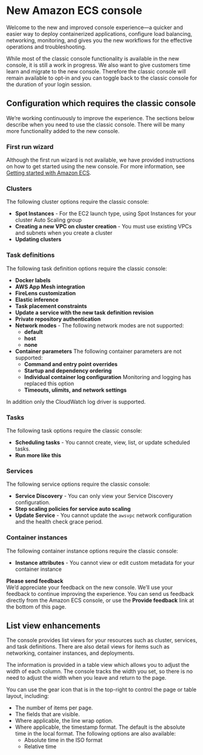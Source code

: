 # New Amazon ECS console<a name="new-console"></a>

Welcome to the new and improved console experience—a quicker and easier way to deploy containerized applications, configure load balancing, networking, monitoring, and gives you the new workflows for the effective operations and troubleshooting\. 

While most of the classic console functionality is available in the new console, it is still a work in progress\. We also want to give customers time learn and migrate to the new console\. Therefore the classic console will remain available to opt\-in and you can toggle back to the classic console for the duration of your login session\.

## Configuration which requires the classic console<a name="classic-console-use-cases"></a>

We’re working continuously to improve the experience\. The sections below describe when you need to use the classic console\. There will be many more functionality added to the new console\.

### First run wizard<a name="classic-console-first-run"></a>

Although the first run wizard is not available, we have provided instructions on how to get started using the new console\. For more information, see [Getting started with Amazon ECS](getting-started.md)\.

### Clusters<a name="classic-console-clusters"></a>

The following cluster options require the classic console:
+ **Spot Instances** \- For the EC2 launch type, using Spot Instances for your cluster Auto Scaling group
+ **Creating a new VPC on cluster creation** \- You must use existing VPCs and subnets when you create a cluster
+ **Updating clusters**

### Task definitions<a name="classic-console-task-def"></a>

The following task definition options require the classic console:
+ **Docker labels**
+ **AWS App Mesh integration**
+ **FireLens customization**
+ **Elastic inference**
+ **Task placement constraints**
+ **Update a service with the new task definition revision**
+ **Private repository authentication** 
+ **Network modes** \- The following network modes are not supported:
  + **default**
  + **host**
  + **none**
+ **Container parameters** The following container parameters are not supported:
  + **Command and entry point overrides**
  + **Startup and dependency ordering**
  + **Individual container log configuration** Monitoring and logging has replaced this option
  + **Timeouts, ulimits, and network settings**

In addition only the CloudWatch log driver is supported\.

### Tasks<a name="classic-console-tasks"></a>

The following task options require the classic console:
+ **Scheduling tasks** \- You cannot create, view, list, or update scheduled tasks\.
+ **Run more like this**

### Services<a name="classic-console-services"></a>

The following service options require the classic console:
+ **Service Discovery** \- You can only view your Service Discovery configuration\. 
+ **Step scaling policies for service auto scaling**
+ **Update Service** \- You cannot update the `awsvpc` network configuration and the health check grace period\.

### Container instances<a name="classic-console-instances"></a>

The following container instance options require the classic console:
+ **Instance attributes** \- You cannot view or edit custom metadata for your container instance

**Please send feedback**  
We’d appreciate your feedback on the new console\. We’ll use your feedback to continue improving the experience\. You can send us feedback directly from the Amazon ECS console, or use the **Provide feedback** link at the bottom of this page\.

## List view enhancements<a name="display-enhancements"></a>

The console provides list views for your resources such as cluster, services, and task definitions\. There are also detail views for items such as networking, container instances, and deployments\.

The information is provided in a table view which allows you to adjust the width of each column\. The console tracks the width you set, so there is no need to adjust the width when you leave and return to the page\.

You can use the gear icon that is in the top\-right to control the page or table layout, including:
+ The number of items per page\.
+ The fields that are visible\.
+ Where applicable, the line wrap option\.
+ Where applicable, the timestamp format\. The default is the absolute time in the local format\. The following options are also available:
  + Absolute time in the ISO format
  + Relative time